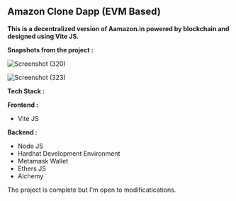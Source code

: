 <h2>Amazon Clone Dapp (EVM Based)</h2>

<b>This is a decentralized version of Aamazon.in powered by blockchain and designed using Vite JS.</b>

<!-- Currently, the app is working on localhost using <b>Sepolia test network</b> and Alchemy. -->

<b>Snapshots from the project : </b>

![Screenshot (320)](https://github.com/rohitroy-github/web3-todo-planner/assets/68563695/f9d65689-1f2e-46d7-871a-bc4003766956)

![Screenshot (323)](https://github.com/rohitroy-github/web3-todo-planner/assets/68563695/3e5bd4fe-8771-4c37-8e78-45d71c98c272)

<b>Tech Stack :</b>

<b>Frontend :</b>

<ul>
    <li>Vite JS</li>
</ul>
<b>Backend :</b>
<ul>
    <li>Node JS</li>
    <li>Hardhat Development Environment</li>
    <li>Metamask Wallet</li>
    <li>Ethers JS</li>
    <li>Alchemy</li>
</ul>

The project is complete but I'm open to modificatications.
